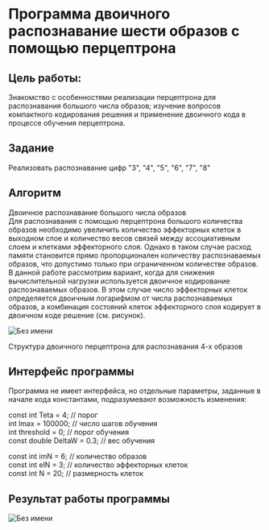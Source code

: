 # Программа двоичного распознавание шести образов с помощью перцептрона

## Цель работы:
Знакомство с особенностями реализации перцептрона для распознавания большого числа образов; изучение вопросов компактного кодирования решения и применение двоичного кода в процессе обучения перцептрона.

## Задание
Реализовать распознавание цифр "3", "4", "5", "6", "7", "8"

## Алгоритм
Двоичное распознавание большого числа образов <br>
Для распознавания с помощью перцептрона большого количества образов необходимо увеличить количество эффекторных клеток в выходном слое и количество весов связей между ассоциативным слоем и клетками эффекторного слоя. Однако в таком случае расход памяти становится прямо пропорционален количеству распознаваемых образов, что допустимо только при ограниченном количестве образов. В данной работе рассмотрим вариант, когда для снижения вычислительной нагрузки используется двоичное кодирование распознаваемых образов. В этом случае число эффекторных клеток определяется двоичным логарифмом от числа распознаваемых образов, а комбинация состояний клеток эффекторного слоя кодирует в двоичном коде решение (см. рисунок).

![Без имени](https://github.com/Maritornez/FourImagesRecognition/assets/62441435/6a12deed-d1ad-4187-b1aa-96705657929d)

Структура двоичного перцептрона для распознавания 4-х образов

## Интерфейс программы
Программа не имеет интерфейса, но отдельные параметры, заданные в начале кода константами, подразумевают возможность изменения:

const int Teta = 4; // порог <br>
int lmax = 100000; // число шагов обучения <br>
int threshold = 0; // порог обучения <br>
const double DeltaW = 0.3; // вес обучения <br>

const int imN = 6; // количество образов <br>
const int elN = 3; // количество эффекторных клеток <br>
const int N = 20; // размерность клеток <br>

## Результат работы программы
![Без имени](https://github.com/Maritornez/FourImagesRecognition/assets/62441435/3a5415c5-234c-4521-aa75-22d5240392ff)

